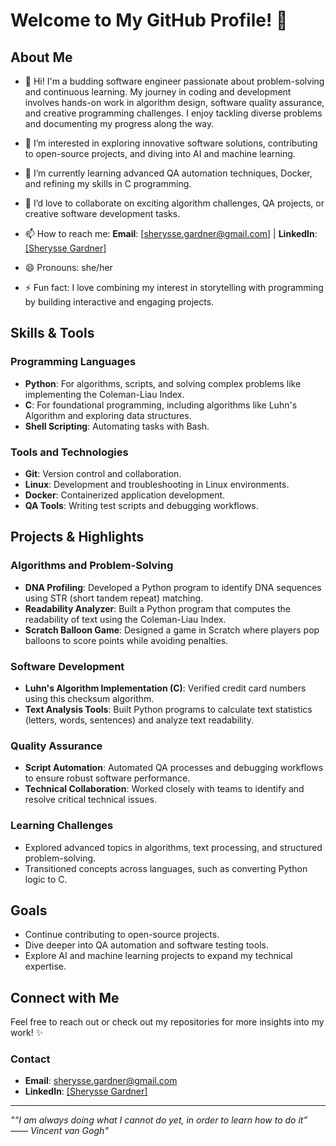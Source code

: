 # Welcome to My GitHub Profile! 👋

## About Me
- 👋 Hi! I'm a budding software engineer passionate about problem-solving and continuous learning. My journey in coding and development involves hands-on work in algorithm design, software quality assurance, and creative programming challenges. I enjoy tackling diverse problems and documenting my progress along the way.
  
- 👀 I’m interested in exploring innovative software solutions, contributing to open-source projects, and diving into AI and machine learning.
- 🌱 I’m currently learning advanced QA automation techniques, Docker, and refining my skills in C programming.
- 💞️ I’d love to collaborate on exciting algorithm challenges, QA projects, or creative software development tasks.
- 📫 How to reach me: **Email**: [sherysse.gardner@gmail.com] | **LinkedIn**: [[Sherysse Gardner]](https://www.linkedin.com/in/sherysse-gardner/)
- 😄 Pronouns: she/her
- ⚡ Fun fact: I love combining my interest in storytelling with programming by building interactive and engaging projects.

## Skills & Tools

### Programming Languages
- **Python**: For algorithms, scripts, and solving complex problems like implementing the Coleman-Liau Index.
- **C**: For foundational programming, including algorithms like Luhn's Algorithm and exploring data structures.
- **Shell Scripting**: Automating tasks with Bash.

### Tools and Technologies
- **Git**: Version control and collaboration.
- **Linux**: Development and troubleshooting in Linux environments.
- **Docker**: Containerized application development.
- **QA Tools**: Writing test scripts and debugging workflows.

## Projects & Highlights

### Algorithms and Problem-Solving
- **DNA Profiling**: Developed a Python program to identify DNA sequences using STR (short tandem repeat) matching.
- **Readability Analyzer**: Built a Python program that computes the readability of text using the Coleman-Liau Index.
- **Scratch Balloon Game**: Designed a game in Scratch where players pop balloons to score points while avoiding penalties.

### Software Development
- **Luhn's Algorithm Implementation (C)**: Verified credit card numbers using this checksum algorithm.
- **Text Analysis Tools**: Built Python programs to calculate text statistics (letters, words, sentences) and analyze text readability.

### Quality Assurance
- **Script Automation**: Automated QA processes and debugging workflows to ensure robust software performance.
- **Technical Collaboration**: Worked closely with teams to identify and resolve critical technical issues.

### Learning Challenges
- Explored advanced topics in algorithms, text processing, and structured problem-solving.
- Transitioned concepts across languages, such as converting Python logic to C.

## Goals
- Continue contributing to open-source projects.
- Dive deeper into QA automation and software testing tools.
- Explore AI and machine learning projects to expand my technical expertise.

## Connect with Me
Feel free to reach out or check out my repositories for more insights into my work! ✨

### Contact
- **Email**: sherysse.gardner@gmail.com
- **LinkedIn**: [[Sherysse Gardner]](https://www.linkedin.com/in/sherysse-gardner/)

---

_"“I am always doing what I cannot do yet, in order to learn how to do it” —— Vincent van Gogh"_
